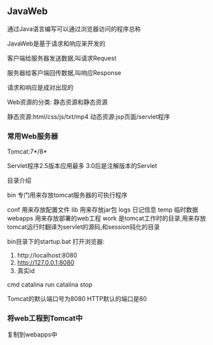 ## JavaWeb

通过Java语言编写可以通过浏览器访问的程序总称

JavaWeb是基于请求和响应来开发的


客户端给服务器发送数据,叫请求Request

服务器给客户端回传数据,叫响应Response

请求和响应是成对出现的

Web资源的分类:
静态资源和静态资源

静态资源:html/css/js/txt/mp4
动态资源:jsp页面/servlet程序

### 常用Web服务器
Tomcat:7*/8*

Servlet程序2.5版本应用最多
3.0后是注解版本的Servlet

目录介绍

bin 专门用来存放tomcat服务器的可执行程序

conf 用来存放配置文件
lib 用来存放jar包
logs 日记信息
temp 临时数据
webapps 用来存放部署的web工程
work 是tomcat工作时的目录,用来存放tomcat运行时翻译为servlet的源码,和session钝化的目录


bin目录下的startup.bat
打开浏览器:
1. http://localhost:8080
2. http://127.0.0.1:8080
3. 真实id

cmd  catalina run
    catalina stop

Tomcat的默认端口号为8080
HTTP默认的端口是80

### 将web工程到Tomcat中
复制到webapps中

